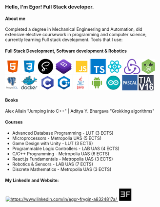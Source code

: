 ### Hello, I'm Egor! Full Stack developer.
#### About me
Completed a degree in Mechanical Engineering and Automation, did extensive elective coursework in programming and computer science, currently learning Full stack development. Tools that I use:
#### Full Stack Development, Software development & Robotics
![HTML5](images/html.png)
![CSS3](images/css.png)
![SASS](images/sass.png)
![Bootstrap](images/bootstrap.png)
![JavaScript](images/js.png)
![TypeSctipt](images/ts.png)
![React.js](images/react.png)
![Redux.js](images/redux.png)
![Node.js](images/node.png)
![PostgreSQL](images/sql.png)
![Docker](images/docker.png)
![C](images/c.png)
![C++](images/cpp.png)
![Java](images/java.png)
![Android](images/android.png)
![Arduino](images/arduino.png)
![Pascal](images/pascal.png)
![TIA Portal](images/tiaportal.png)

#### Books
Alex Allain "Jumping into C++" | Aditya Y. Bhargava "Grokking algorithms"

#### Courses
- Advanced Database Programming - LUT (3 ECTS)
- Microprocessors - Metropolia UAS (5 ECTS)
- Game Design with Unity - LUT (3 ECTS)
- Programmable Logic Controllers - LAB UAS (4 ECTS)
- C/C++ Programming - Metropolia UAS (6 ECTS)
- React.js Fundamentals - Metropolia UAS (3 ECTS)
- Robotics & Sensors - LAB UAS (7 ECTS)
- Discrete Mathematics - Metropolia UAS (3 ECTS)

#### My LinkedIn and Website:
<p align="left">
    <a href="https://www.linkedin.com/in/egor-frygin-a8324817a/" target="_blank"  style = "padding:2px">
        <img height="40px" src="https://raw.githubusercontent.com/rahuldkjain/github-profile-readme-generator/master/src/images/icons/Social/linked-in-alt.svg" alt="https://www.linkedin.com/in/egor-frygin-a8324817a/"/>
    </a>
    <a href="https://homykaze.github.io/index.html" target="_blank" style = "padding:2px">
        <img src="images/logo.jpg" height="40px"/>
    </a>
</p>
